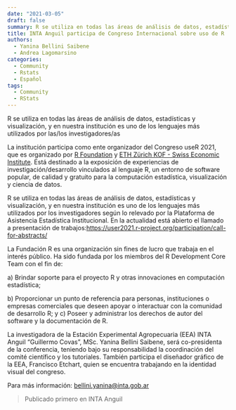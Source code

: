 ```yaml
---
date: "2021-03-05"
draft: false
summary: R se utiliza en todas las áreas de análisis de datos, estadísticas y visualización, y en nuestra institución es uno de los lenguajes más utilizados por las/los investigadores/as
title: INTA Anguil participa de Congreso Internacional sobre uso de R
authors: 
  - Yanina Bellini Saibene
  - Andrea Lagomarsino
categories:
  - Community
  - Rstats
  - Español
tags: 
  - Community
  - RStats
---
```


R se utiliza en todas las áreas de análisis de datos, estadísticas y visualización, y en nuestra institución es uno de los lenguajes más utilizados por las/los investigadores/as

La institución participa como ente organizador del Congreso useR 2021, que es organizado por 
[R Foundation](https://www.r-project.org/foundation/) y [ETH Zürich KOF - Swiss Economic Institute](https://kof.ethz.ch/en/). 
Está destinado a la exposición de experiencias de investigación/desarrollo vinculados al lenguaje R, un entorno de software popular, de calidad y gratuito para la computación estadística, visualización y ciencia de datos.

R se utiliza en todas las áreas de análisis de datos, estadísticas y visualización, y en nuestra institución es uno de los lenguajes más utilizados por los investigadores según lo relevado por la Plataforma de Asistencia Estadística Institucional. En la actualidad está abierto el llamado a presentación de 
trabajos:https://user2021.r-project.org/participation/call-for-abstracts/

La Fundación R es una organización sin fines de lucro que trabaja en el interés público. 
Ha sido fundada por los miembros del R Development Core Team con el fin de: 

a) Brindar soporte para el proyecto R y otras innovaciones en computación estadística; 

b) Proporcionar un punto de referencia para personas, instituciones o empresas comerciales que 
deseen apoyar o interactuar con la comunidad de desarrollo R; y c) Poseer y administrar los derechos de autor del software y la documentación de R.

La investigadora de la Estación Experimental Agropecuaria (EEA) INTA Anguil “Guillermo Covas”, MSc. Yanina Bellini Saibene, será co-presidenta de la conferencia, teniendo bajo su responsabilidad la coordinación del comité científico y los tutoriales. 
También participa el diseñador gráfico de la EEA, Francisco Etchart, quien se encuentra trabajando en la identidad visual del congreso.

Para más información: bellini.yanina@inta.gob.ar


> Publicado primero en INTA Anguil
